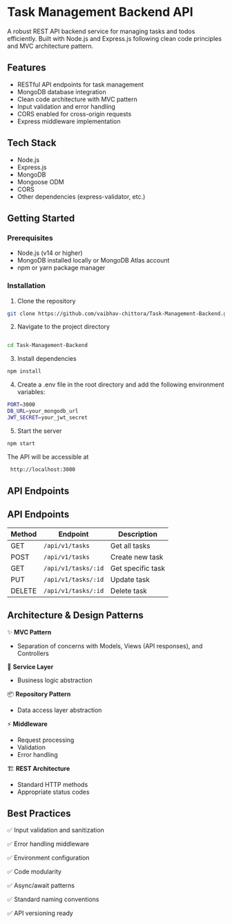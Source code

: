 # Task Management Backend API

A robust REST API backend service for managing tasks and todos efficiently. Built with Node.js and Express.js following clean code principles and MVC architecture pattern.

## Features

- RESTful API endpoints for task management
- MongoDB database integration
- Clean code architecture with MVC pattern
- Input validation and error handling
- CORS enabled for cross-origin requests
- Express middleware implementation

## Tech Stack

- Node.js
- Express.js
- MongoDB
- Mongoose ODM
- CORS
- Other dependencies (express-validator, etc.)

## Getting Started

### Prerequisites

- Node.js (v14 or higher)
- MongoDB installed locally or MongoDB Atlas account
- npm or yarn package manager

### Installation

1. Clone the repository

```bash
git clone https://github.com/vaibhav-chittora/Task-Management-Backend.git

```

2. Navigate to the project directory

```bash

cd Task-Management-Backend
```

3. Install dependencies

```bash
npm install
```

4. Create a .env file in the root directory and add the following environment variables:

```bash
PORT=3000
DB_URL=your_mongodb_url
JWT_SECRET=your_jwt_secret

```

5. Start the server

```bash
npm start
```

The API will be accessible at

```bash
 http://localhost:3000
```

## API Endpoints

## API Endpoints

| Method | Endpoint            | Description       |
| ------ | ------------------- | ----------------- |
| GET    | `/api/v1/tasks`     | Get all tasks     |
| POST   | `/api/v1/tasks`     | Create new task   |
| GET    | `/api/v1/tasks/:id` | Get specific task |
| PUT    | `/api/v1/tasks/:id` | Update task       |
| DELETE | `/api/v1/tasks/:id` | Delete task       |

## Architecture & Design Patterns

✨ **MVC Pattern**

- Separation of concerns with Models, Views (API responses), and Controllers

🔧 **Service Layer**

- Business logic abstraction

📦 **Repository Pattern**

- Data access layer abstraction

⚡ **Middleware**

- Request processing
- Validation
- Error handling

🏗️ **REST Architecture**

- Standard HTTP methods
- Appropriate status codes

## Best Practices

✅ Input validation and sanitization

✅ Error handling middleware

✅ Environment configuration

✅ Code modularity

✅ Async/await patterns

✅ Standard naming conventions

✅ API versioning ready
